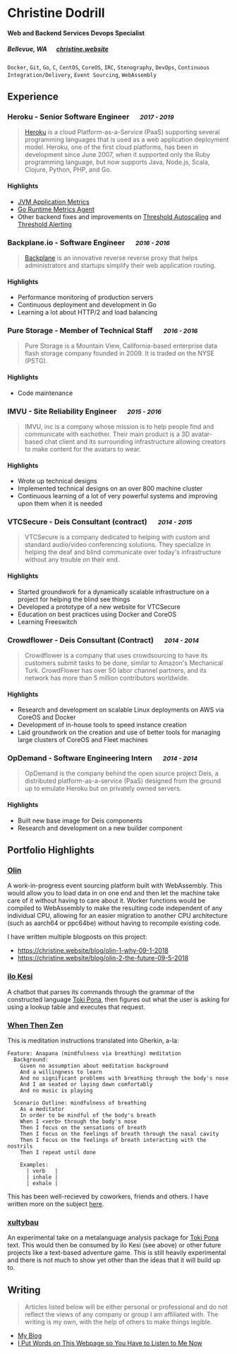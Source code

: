# Christine Dodrill

#### Web and Backend Services Devops Specialist
##### Bellevue, WA &emsp; [christine.website][homepage]

`Docker`, `Git`, `Go`, `C`, `CentOS`, `CoreOS`, `IRC`, `Stenography`, `DevOps`, `Continuous Integration/Delivery`, `Event Sourcing`, `WebAssembly`

## Experience
### Heroku - Senior Software Engineer &emsp; <small>*2017 - 2019*</small>

> [Heroku][heroku] is a cloud Platform-as-a-Service (PaaS) supporting
> several programming languages that is used as a web application deployment model.
> Heroku, one of the first cloud platforms, has been in development since June 2007,
> when it supported only the Ruby programming language, but now supports Java,
> Node.js, Scala, Clojure, Python, PHP, and Go.

#### Highlights

- [JVM Application Metrics](https://devcenter.heroku.com/changelog-items/1133)
- [Go Runtime Metrics Agent](https://github.com/heroku/x/tree/master/runtime-metrics)
- Other backend fixes and improvements on [Threshold Autoscaling](https://blog.heroku.com/heroku-autoscaling) and [Threshold Alerting](https://devcenter.heroku.com/articles/metrics#threshold-alerting)

### Backplane.io - Software Engineer &emsp; <small>*2016 - 2016*</small>

> [Backplane](https://backplane.io) is an innovative reverse reverse proxy that
> helps administrators and startups simplify their web application routing.


#### Highlights

- Performance monitoring of production servers
- Continuous deployment and development in Go
- Learning a lot about HTTP/2 and load balancing

### Pure Storage - Member of Technical Staff &emsp; <small>*2016 - 2016*</small>

> Pure Storage is a Mountain View, California-based enterprise data flash storage
> company founded in 2009. It is traded on the NYSE (PSTG).

#### Highlights

- Code maintenance

### IMVU - Site Reliability Engineer &emsp; <small>*2015 - 2016*</small>
> IMVU, inc is a company whose mission is to help people find and communicate
> with eachother. Their main product is a 3D avatar-based chat client and its
> surrounding infrastructure allowing creators to make content for the avatars
> to wear.

#### Highlights

- Wrote up technical designs
- Implemented technical designs on an over 800 machine cluster
- Continuous learning of a lot of very powerful systems and improving upon them when it is needed

### VTCSecure - Deis Consultant (contract) &emsp; <small>*2014 - 2015*</small>
> VTCSecure is a company dedicated to helping with custom and standard
> audio/video conferencing solutions. They specialize in helping the deaf and
> blind communicate over today's infrastructure without any trouble on their end.

#### Highlights

- Started groundwork for a dynamically scalable infrastructure on a project for helping the blind see things
- Developed a prototype of a new website for VTCSecure
- Education on best practices using Docker and CoreOS
- Learning Freeswitch

### Crowdflower - Deis Consultant (Contract) &emsp; <small>*2014 - 2014*</small>
> Crowdflower is a company that uses crowdsourcing to have its customers submit
> tasks to be done, similar to Amazon's Mechanical Turk. CrowdFlower has over 50
> labor channel partners, and its network has more than 5 million contributors
> worldwide.

#### Highlights

- Research and development on scalable Linux deployments on AWS via CoreOS and Docker
- Development of in-house tools to speed instance creation
- Laid groundwork on the creation and use of better tools for managing large clusters of CoreOS and Fleet machines

### OpDemand - Software Engineering Intern &emsp; <small>*2014 - 2014*</small>
> OpDemand is the company behind the open source project Deis, a distributed
> platform-as-a-service (PaaS) designed from the ground up to emulate Heroku but
> on privately owned servers.

#### Highlights

- Built new base image for Deis components
- Research and development on a new builder component

## Portfolio Highlights

### [Olin](https://github.com/Xe/olin)
A work-in-progress event sourcing platform built with WebAssembly. This would allow you to load data in on one end and then let the machine take care of it without having to care about it. Worker functions would be compiled to WebAssembly to make the resulting code independent of any individual CPU, allowing for an easier migration to another CPU architecture (such as aarch64 or ppc64be) without having to recompile existing code.

I have written multiple blogposts on this project:

- https://christine.website/blog/olin-1-why-09-1-2018
- https://christine.website/blog/olin-2-the-future-09-5-2018

### [ilo Kesi](https://github.com/Xe/x/tree/master/discord/ilo-kesi)
A chatbot that parses its commands through the grammar of the constructed language [Toki Pona](http://tokipona.org), then figures out what the user is asking for using a lookup table and executes that request.

### [When Then Zen](https://github.com/Xe/when-then-zen)
This is meditation instructions translated into Gherkin, a-la:

```
Feature: Anapana (mindfulness via breathing) meditation
  Background:
    Given no assumption about meditation background
    And a willingness to learn
    And no significant problems with breathing through the body's nose
    And I am seated or laying down comfortably
    And no music is playing

  Scenario Outline: mindfulness of breathing
    As a meditator
    In order to be mindful of the body's breath
    When I <verb> through the body's nose
    Then I focus on the sensations of breath
    Then I focus on the feelings of breath through the nasal cavity
    Then I focus on the feelings of breath interacting with the nostrils
    Then I repeat until done

    Examples:
      | verb   |
      | inhale |
      | exhale |
```

This has been well-recieved by coworkers, friends and others. I have written more on the subject [here](https://christine.website/blog/when-then-zen-anapana-2018-08-15).

### [xultybau](https://github.com/Xe/xultybau)
An experimental take on a metalanguage analysis package for [Toki Pona](http://tokipona.org) text. This would then be consumed by ilo Kesi (see above) or other future projects like a text-based adventure game. This is still heavily experimental and there is not much to show yet other than the ideas that it will build up to.

## Writing

> Articles listed below will be either personal or professional and do not reflect the views of any company or group I am affiliated with. The writing is my own, with the help of others to make things legible.

- [My Blog](https://christine.website/blog)
- [I Put Words on This Webpage so You Have to Listen to Me Now](https://christine.website/blog/experimental-rilkef-2018-11-30)

[homepage]: https://christine.website
[twitter]: https://twitter.com/theprincessxena
[twit]: http://cdn-careers.sstatic.net/careers/Img/icon-twitter.png?v=b1bd58ad2034
[heroku]: https://www.heroku.com
